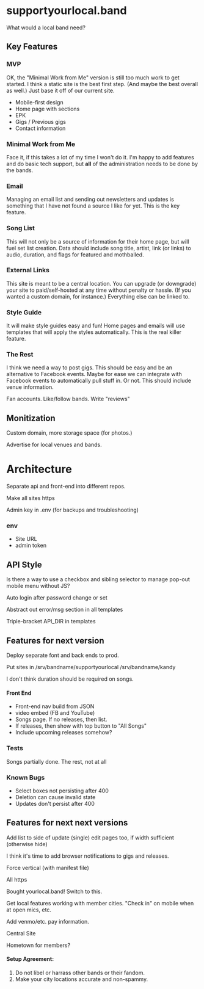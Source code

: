 # supportyourlocal.band

What would a local band need?

## Key Features

### MVP

OK, the "Minimal Work from Me" version is still too much work to get started. I think a static site is the best first step. (And maybe the best overall as well.) Just base it off of our current site.

* Mobile-first design
* Home page with sections
* EPK
* Gigs / Previous gigs
* Contact information

### Minimal Work from Me

Face it, if this takes a lot of my time I won't do it. I'm happy to add features and do basic tech support, but **all** of the administration needs to be done by the bands.

### Email

Managing an email list and sending out newsletters and updates is something that I have not found a source I like for yet. This is the key feature.

### Song List

This will not only be a source of information for their home page, but will fuel set list creation. Data should include song title, artist, link (or links) to audio, duration, and flags for featured and mothballed.

### External Links

This site is meant to be a central location. You can upgrade (or downgrade) your site to paid/self-hosted at any time without penalty or hassle. (If you wanted a custom domain, for instance.) Everything else can be linked to.

### Style Guide

It will make style guides easy and fun! Home pages and emails will use templates that will apply the styles automatically. This is the real killer feature.

### The Rest

I think we need a way to post gigs. This should be easy and be an alternative to Facebook events. Maybe for ease we can integrate with Facebook events to automatically pull stuff in. Or not. This should include venue information.

Fan accounts. Like/follow bands. Write "reviews"

## Monitization

Custom domain, more storage space (for photos.)

Advertise for local venues and bands.

# Architecture

Separate api and front-end into different repos.

Make all sites https

Admin key in .env (for backups and troubleshooting)

### env

* Site URL
* admin token

## API Style

Is there a way to use a checkbox and sibling selector to manage pop-out mobile menu without JS?

Auto login after password change or set

Abstract out error/msg section in all templates

Triple-bracket API_DIR in templates

## Features for next version

Deploy separate font and back ends to prod.

Put sites in /srv/bandname/supportyourlocal /srv/bandname/kandy

I don't think duration should be required on songs.

#### Front End

* Front-end nav build from JSON
* video embed (FB and YouTube)
* Songs page. If no releases, then list.
* If releases, then show with top button to "All Songs"
* Include upcoming releases somehow?

### Tests

Songs partially done. The rest, not at all

### Known Bugs

* Select boxes not persisting after 400
* Deletion can cause invalid state
* Updates don't persist after 400

## Features for next next versions

Add list to side of update (single) edit pages too, if width sufficient (otherwise hide)

I think it's time to add browser notifications to gigs and releases.

Force vertical (with manifest file)

All https

Bought yourlocal.band! Switch to this.

Get local features working with member cities. "Check in" on mobile when at open mics, etc.

Add venmo/etc. pay information.

Central Site

Hometown for members?

#### Setup Agreement:

1. Do not libel or harrass other bands or their fandom.
2. Make your city locations accurate and non-spammy.
